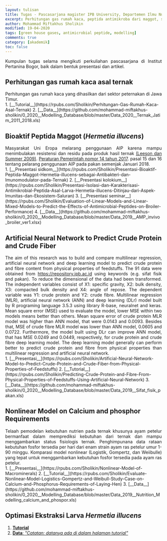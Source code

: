 ```yaml
---
layout: tulisan
title: Tugas - Pascasarjana magister IPB University, Departemen Ilmu Nutrisi dan Pakan tahun akademik 2018/2019
excerpt: Perhitungan gas rumah kaca, peptida antimikroba dari maggot, serta pemodelan nutrisi dan pakan
author: Mohammad Miftakhus Sholikin
modified: 19-04-2020
tags: [green house gases, antimicrobial peptide, modelling]
comments: true
category: [akademik]
toc: false
---
```




<div align="justify">
Kumpulan tugas selama mengikuti perkuliahan pascasarjana di Institut Pertanina Bogor, baik dalam bentuk presentasi dan artikel.
</div>

## Perhitungan gas rumah kaca asal ternak
<div align="justify">
Perhitungan gas rumah kaca yang dihasilkan dari sektor peternakan di Jawa Timur.
</div>
1. [__Tutorial__](https://rpubs.com/Sholikin/Perhitungan-Gas-Rumah-Kaca-Asal-Ternak)
2. [__Data__](https://github.com/mohammad-miftakhus-sholikin/0_2020__Modelling_Database/blob/master/Data_2020__Ternak_Jatim_2011_2018.xls)

## Bioaktif Peptida Maggot (_Hermetia illucens_)
<div align="justify">
Masyarakat Uni Eropa melarang penggunaan AIP karena mampu menimbulakan resistensi dan residu pada produk hasil ternak <a href="https://books.google.co.id/books/about/Commercial_Poultry_Nutrition.html?id=HJYhPwAACAAJ&redir_esc=y">(Leeson dan Summer 2009)</a>. <a href="http://perundangan.pertanian.go.id/admin/file/Permentan%2014-2017%20Klasifikasi%20Obat%20Hewan.pdf">Peraturan Pemerintah nomor 14 tahun 2017</a>. pasal 15 dan 16 tentang pelarang penggunaan AIP pada pakan semenjak Januari 2018.
</div>
1. [__Presentasi sidkom__](https://rpubs.com/Sholikin/Presentasi-Bioaktif-Peptida-Maggot-Hermetia-illucens-sebagai-Antibakteri-dan-Imunomodulator-pada-Ternak)
2. [__Presentasi kolokium__](https://rpubs.com/Sholikin/Presentasi-Isolasi-dan-Karakterisasi-Antimikrobial-Peptida-Asal-Larva-Hermetia-illucens-Ditinjau-dari-Aspek-Imunitas-dan-Ekosistem-Saluran)
3. [__Presentasi seminar__](https://rpubs.com/Sholikin/Evaluation-of-Linear-Models-and-Linear-Mixed-Models-to-Predict-the-Effects-of-Antimicrobial-Peptides-on-Broiler-Performance)
4. [__Data__](https://github.com/mohammad-miftakhus-sholikin/0_2020__Modelling_Database/blob/master/Data_2019__AMP_invivo_broiler_ver1.xlsx)

## Artificial Neural Network to Predict Crude Protein and Crude Fiber
<div align="justify">
The aim of this research was to build and compare multilinear regression, artificial neural network and deep learning model to predict crude protein and fibre content from physical properties of feedstuffs. The 91 data were obtained from <a href="https://repository.ipb.ac.id">https://repository.ipb.ac.id</a> using keywords (e.g. sifat fisik and pakan). To reduce the dimensional of the data had been transformed. The independent variables consist of X1: specific gravity, X2: bulk density, X3: compacted bulk density and X4: angle of repose. The dependent variable was Y1: crude protein and Y2: crude fibre. Multilinear regression (MLR), artificial neural network (ANN) and deep learning (DLr) model built by R programing language 3.5.3 using library R-base, neuralnet and keras. Mean square error (MSE) used to evaluate the model, lower MSE within two models means better than others. Mean square error of crude protein MLR model was higher than ANN model, that were 0.0143 and 0.0093. Besides that, MSE of crude fibre MLR model was lower than ANN model, 0.0605 and 0.0722. Furthermore, the model built using DLr can improve ANN model, that has MSE 0.0249 and 0.0449, respectively, for crude protein and crude fibre deep learning model. The deep learning model generally can perform better to predict crude protein and fibre from physical properties than multilinear regression and artificial neural network.
</div>
1. [__Presentasi__](https://rpubs.com/Sholikin/Artificial-Neural-Network-Model-to-Predict-Crude-Protein-and-Crude-Fiber-from-Physical-Properties-of-Feedstuffs)
2. [__Tutorial__](https://rpubs.com/Sholikin/Predicting-Crude-Protein-and-Fibre-From-Physical-Properties-of-Feedstuffs-Using-Artificial-Neural-Network)
3. [__Data__](https://github.com/mohammad-miftakhus-sholikin/0_2020__Modelling_Database/blob/master/Data_2019__Sifat_fisik_pakan.xls)

## Nonlinear Model on Calcium and phosphor Requirements
<div align="justify">
Telaah pemodelan kebutuhan nutrien pada ternak khusunya ayam petelur bermanfaat dalam memprediksi kebutuhan dari ternak dan mampu menggambarkan status fisiologis ternak. Penghimpunana data rataan kebutuhan fosfor tersedia per hari dari enam strain ayam ras petelur umur 1-90 minggu. Komparasi model nonlinear (Logistik, Gompertz, dan Weiibulle) yang tepat untuk menggambarkan kebutuhan fosfor tersedia pada ayam ras petelur.
</div>
1. [__Presentasi__](https://rpubs.com/Sholikin/Nonlinear-Model-of-Macrominerals)
2. [__Tutorial__](https://rpubs.com/Sholikin/Evaluate-Nonlinear-Model-Logistics-Gompertz-and-Weibull-Study-Case-on-Calcium-and-Phosphorus-Requirements-of-Laying-Hen)
3. [__Data__](https://github.com/mohammad-miftakhus-sholikin/0_2020__Modelling_Database/blob/master/Data_2019__Nutrition_Modelling_calcium_and_phospor.xls)

## Optimasi Ekstraksi Larva _Hermetia illucens_
1. [__Tutorial__](https://rpubs.com/Sholikin/Optimasi-Ekstraksi-Larva-Hermetia-illucens-dengan-Response-Surface-Modelling-dan-Kualitas-Asam-Amino-serta-Aktivitas-Antibakteri)
2. [__Data__: _"Catatan: datanya ada di dalam halaman tutorial"_](https://github.com/mohammad-miftakhus-sholikin/0_2020__Modelling_Database)
